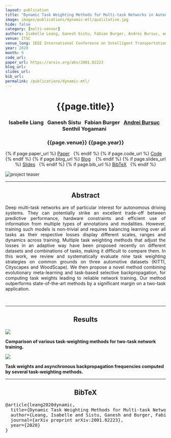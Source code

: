 ```yaml
---
layout: publication
title: "Dynamic Task Weighting Methods for Multi-task Networks in Autonomous Driving Systems" 
image: images/publications/dynamic-mtl/qualitative.jpg
hide: false
category: [multi-sensor]
authors: Isabelle Leang, Ganesh Sistu, Fabian Burger, Andrei Bursuc, and Senthil Yogamani
venue: ITSC
venue_long: IEEE International Conference on Intelligent Transportation Systems (ITSC)
year: 2020
month: 9
code_url: 
paper_url: https://arxiv.org/abs/2001.02223
blog_url: 
slides_url: 
bib_url: 
permalink: /publications/dynamic-mtl/
---
```


<h1 align="center"> {{page.title}} </h1>
<!-- Simple call of authors -->
<!-- <h3 align="center"> {{page.authors}} </h3> -->
<!-- Alternatively you can add links to author pages -->
<h3 align="center"> Isabelle Liang&nbsp;&nbsp; Ganesh Sistu&nbsp;&nbsp; Fabian Burger&nbsp;&nbsp;  <a href="https://abursuc.github.io/">Andrei Bursuc</a>&nbsp;&nbsp; Senthil Yogamani&nbsp;&nbsp; </h3>


<h3 align="center"> {{page.venue}} {{page.year}} </h3>

<div align="center">
  <p>
    {% if page.paper_url %}
    <a href="{{ page.paper_url }}"><i class="far fa-file-pdf"></i> Paper</a>&nbsp;&nbsp;
    {% endif %}
    {% if page.code_url %}
    <a href="{{ page.code_url }}"><i class="fab fa-github"></i> Code</a> &nbsp;&nbsp;
    {% endif %}
    {% if page.blog_url %}
    <a href="{{ page.blog_url }}"><i class="fab fa-blogger"></i> Blog</a> &nbsp;&nbsp;
    {% endif %}
    {% if page.slides_url %}
    <a href="{{ page.slides_url }}"><i class="far fa-file-pdf"></i> Slides</a>&nbsp;&nbsp;
    {% endif %}
    {% if page.bib_url %}
    <a href="{{ page.bib_url}}"><i class="far fa-file-alt"></i> BibTeX</a>&nbsp;&nbsp;
    {% endif %}
  </p>
</div>


<div class="publication-teaser">
    <img src="../../{{ page.image }}" alt="project teaser"/>
</div>

<hr>

<h2  align="center"> Abstract</h2>

<p align="justify">Deep multi-task networks are of particular interest for autonomous driving systems. They can potentially strike an excellent trade-off between predictive performance, hardware constraints and efficient use of information from multiple types of annotations and modalities. However, training such models is non-trivial and requires balancing learning over all tasks as their respective losses display different scales, ranges and dynamics across training. Multiple task weighting methods that adjust the losses in an adaptive way have been proposed recently on different datasets and combinations of tasks, making it difficult to compare them. In this work, we review and systematically evaluate nine task weighting strategies on common grounds on three automotive datasets (KITTI, Cityscapes and WoodScape). We then propose a novel method combining evolutionary meta-learning and task-based selective backpropagation, for computing task weights leading to reliable network training. Our method outperforms state-of-the-art methods by a significant margin on a two-task application.</p>

<br>

<hr>

<h2  align="center"> Results</h2>


![](../../images/publications/dynamic-mtl/table_benchmark.jpg)
<div class="caption"><b>Comparison of various task-weighting methods for two-task network training.</b></div>


![](../../images/publications/dynamic-mtl/table_task_weights.jpg)
<div class="caption"><b>Task weights and asynchronous backpropagation frequencies computed by several task-weighting methods.</b></div>


<hr>

<h2  align="center">BibTeX</h2>
<left>
  <pre class="bibtex-box">
@article{leang2020dynamic,
  title={Dynamic Task Weighting Methods for Multi-task Networks in Autonomous Driving Systems},
  author={Leang, Isabelle and Sistu, Ganesh and Burger, Fabian and Bursuc, Andrei and Yogamani, Senthil},
  journal={arXiv preprint arXiv:2001.02223},
  year={2020}
}</pre>
</left>

<br>
